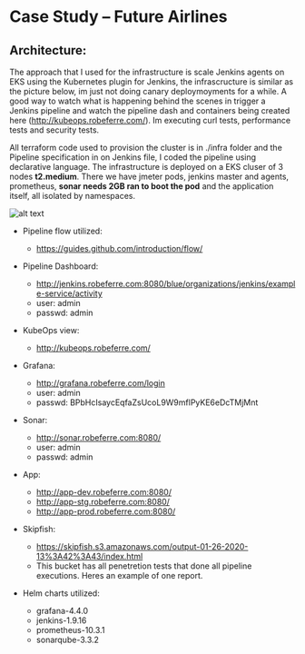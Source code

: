 # Case Study – Future Airlines

## Architecture: 

   The approach that I used for the infrastructure is scale Jenkins agents on EKS using the Kubernetes plugin for Jenkins, the infrascructure is similar as the picture below, im just not doing canary deploymoyments for a while. A good way to watch what is happening behind the scenes in trigger a Jenkins pipeline and watch the pipeline dash and containers being created here (http://kubeops.robeferre.com/). Im executing curl tests, performance tests and security tests.
   
   All terraform code used to provision the cluster is in ./infra folder and the Pipeline specification in on Jenkins file, I coded the pipeline using declarative language. The infrastructure is deployed on a EKS cluser of 3 nodes **t2.medium**. There we have jmeter pods, jenkins master and agents, prometheus, **sonar needs 2GB ran to boot the pod** and the application itself, all isolated by namespaces.

![alt text](https://cloud.google.com/solutions/images/jenkins-cd-container-engine.svg)

* Pipeline flow utilized:
  - https://guides.github.com/introduction/flow/

* Pipeline Dashboard:
  - http://jenkins.robeferre.com:8080/blue/organizations/jenkins/example-service/activity
  - user: admin
  - passwd: admin

* KubeOps view:
  - http://kubeops.robeferre.com/

* Grafana:
  - http://grafana.robeferre.com/login
  - user: admin
  - passwd: BPbHcIsaycEqfaZsUcoL9W9mflPyKE6eDcTMjMnt

* Sonar:
  - http://sonar.robeferre.com:8080/
  - user: admin
  - passwd: admin

* App:
  - http://app-dev.robeferre.com:8080/
  - http://app-stg.robeferre.com:8080/
  - http://app-prod.robeferre.com:8080/

* Skipfish:
  - https://skipfish.s3.amazonaws.com/output-01-26-2020-13%3A42%3A43/index.html
  - This bucket has all penetretion tests that done all pipeline executions. Heres an example of one report.
  
* Helm charts utilized:
  - grafana-4.4.0       
  - jenkins-1.9.16   	        
  - prometheus-10.3.1	    
  - sonarqube-3.3.2  	
  
